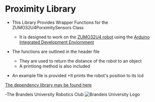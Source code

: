 Proximity Library
=============
+ This Library Provides Wrapper Functions for the ZUMO32U4PorximitySensors Class  
    + It is designed to work on the [ZUMO32U4 robot](https://www.pololu.com/docs/0J63/all) using the [Arduino Integrated Development Enviornment](https://www.arduino.cc/en/Main/Software)
+ The functions are outlined in the header file  
    + They are used to return the distance of the robot to an object
	+ A printiong method is also included
	
+ An example file is provided
    +It prints the robot's position to its lcd

[The dependency library may be found here](http://pololu.github.io/zumo-32u4-arduino-library/)  
 
-The Brandeis University Robotics Club
![Brandeis University Logo](https://www.brandeis.edu/communications/creative/downloads/gotham-outlined.jpg)
